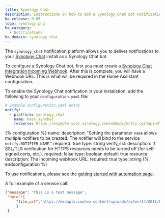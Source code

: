 ```yaml
---
title: Synology Chat
description: Instructions on how to add a Synology Chat Bot notifications to Home Assistant.
ha_release: 0.65
logo: synology.png
ha_category:
  - Notifications
ha_domain: synology_chat
---
```


The `synology_chat` notification platform allows you to deliver notifications to your [Synology Chat](https://www.synology.com/en-us/dsm/feature/chat) install as a Synology Chat bot.

To configure a Synology Chat bot, first you must create a [Synology Chat Integration Incoming Webhook](https://www.synology.com/en-us/knowledgebase/DSM/tutorial/Collaboration/How_to_configure_webhooks_and_slash_commands_in_Chat_Integration#t2.1). After this is complete, you will have a Webhook URL. This is what will be required in the Home Assistant configuration.

To enable the Synology Chat notification in your installation, add the following to your `configuration.yaml` file:

```yaml
# Example configuration.yaml entry
notify:
  - platform: synology_chat
    name: hass_synchat
    resource: https://example.your.synology.com/webapi/entry.cgi?api=SYNO.Chat.External&method=incoming&version=1&token=ABCDEFG
```

{% configuration %}
name:
  description: "Setting the  parameter `name` allows multiple notifiers to be created. The notifier will bind to the service `notify.NOTIFIER_NAME`."
  required: true
  type: string
verify_ssl:
  description: If SSL/TLS verification for HTTPS resources needs to be turned off (for self-signed certs, etc.).
  required: false
  type: boolean
  default: true
resource:
  description: The incoming webhook URL.
  required: true
  type: string
{% endconfiguration %}

To use notifications, please see the [getting started with automation page](/getting-started/automation/).

A full example of a service call:

```json
{"message": "This is a test message", 
 "data":{
     "file_url":"https://example.com/wp-content/uploads/sites/14/2011/01/cat.jpg"
     }
 }
```
